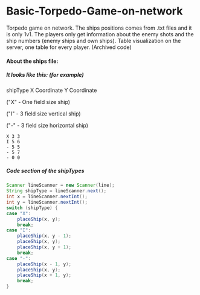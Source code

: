 # Basic-Torpedo-Game-on-network
Torpedo game on network. The ships positions comes from .txt files and it is only 1v1. The players only get information about the enemy shots and the ship numbers (enemy ships and own ships). Table visualization on the server, one table for every player. (Archived code)

#### About the ships file:

##### It looks like this: (for example)

shipType  X Coordinate Y Coordinate

("X" - One field size ship)

("I" - 3 field size vertical ship)

("-" - 3 field size horizontal ship)
```
X 3 3
I 5 6
- 5 5
- 5 7
- 0 0
```
##### Code section of the shipTypes

```java
Scanner lineScanner = new Scanner(line);
String shipType = lineScanner.next();
int x = lineScanner.nextInt();
int y = lineScanner.nextInt();
switch (shipType) {
case "X":
	placeShip(x, y);
	break;
case "I":
	placeShip(x, y - 1);
	placeShip(x, y);
	placeShip(x, y + 1);
	break;
case "-":
	placeShip(x - 1, y);
	placeShip(x, y);
	placeShip(x + 1, y);
	break;
}
```


